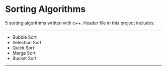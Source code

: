 # Sorting Algorithms  
5 sorting algorithms written with c++. Header file in this project includes:
***
- Bubble Sort
- Selection Sort
- Quick Sort
- Merge Sort
- Bucket Sort
***
